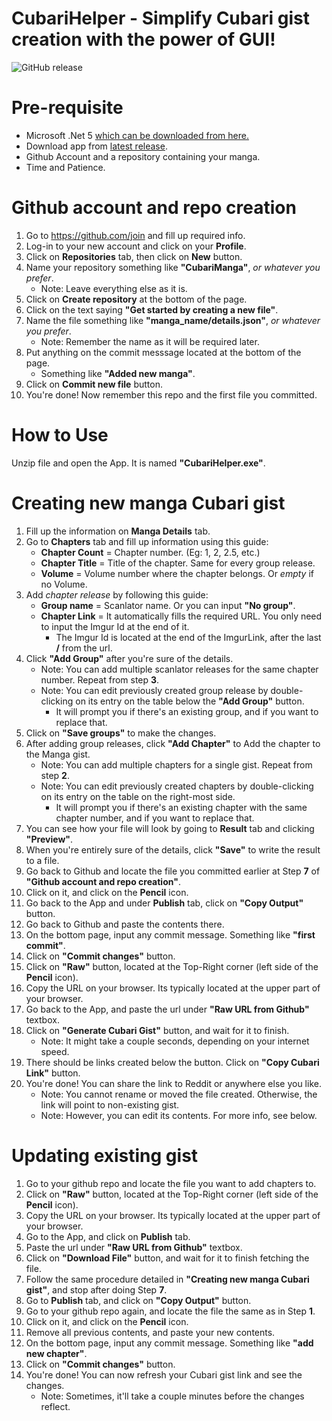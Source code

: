 # CubariHelper - Simplify Cubari gist creation with the power of GUI!

![GitHub release](https://img.shields.io/github/v/release/Jacekun/CubariHelper?sort=semver&style=for-the-badge)

# Pre-requisite

* Microsoft .Net 5 [which can be downloaded from here.](https://dotnet.microsoft.com/download/dotnet/5.0)
* Download app from [latest release](https://github.com/Jacekun/CubariHelper/releases/latest).
* Github Account and a repository containing your manga.
* Time and Patience.

# Github account and repo creation

1. Go to https://github.com/join and fill up required info.
2. Log-in to your new account and click on your **Profile**.
3. Click on **Repositories** tab, then click on **New** button.
4. Name your repository something like **"CubariManga"**, *or whatever you prefer*.
    * Note: Leave everything else as it is.
5. Click on **Create repository** at the bottom of the page.
6. Click on the text saying **"Get started by creating a new file"**.
7. Name the file something like **"manga_name/details.json"**, *or whatever you prefer*.
    * Note: Remember the name as it will be required later.
8. Put anything on the commit messsage located at the bottom of the page.
    * Something like **"Added new manga"**.
9. Click on **Commit new file**  button.
10. You're done! Now remember this repo and the first file you committed.

# How to Use

Unzip file and open the App. It is named **"CubariHelper.exe"**.

# Creating new manga Cubari gist
1. Fill up the information on **Manga Details** tab.
2. Go to **Chapters** tab and fill up information using this guide:
    * **Chapter Count** = Chapter number. (Eg: 1, 2, 2.5, etc.)
    * **Chapter Title** = Title of the chapter. Same for every group release.
    * **Volume** = Volume number where the chapter belongs. Or *empty* if no Volume.
3. Add *chapter release* by following this guide:
    * **Group name** = Scanlator name. Or you can input **"No group"**.
    * **Chapter Link** = It automatically fills the required URL. You only need to input the Imgur Id at the end of it.
      * The Imgur Id is located at the end of the ImgurLink, after the last **/** from the url.
4. Click **"Add Group"** after you're sure of the details.
    * Note: You can add multiple scanlator releases for the same chapter number. Repeat from step **3**.
    * Note: You can edit previously created group release by double-clicking on its entry on the table below the **"Add Group"** button.
      * It will prompt you if there's an existing group, and if you want to replace that.
5. Click on **"Save groups"** to make the changes.
6. After adding group releases, click **"Add Chapter"** to Add the chapter to the Manga gist.
    * Note: You can add multiple chapters for a single gist. Repeat from step **2**.
    * Note: You can edit previously created chapters by double-clicking on its entry on the table on the right-most side.
      * It will prompt you if there's an existing chapter with the same chapter number, and if you want to replace that.
7. You can see how your file will look by going to **Result** tab and clicking **"Preview"**.
8. When you're entirely sure of the details, click **"Save"** to write the result to a file.
9. Go back to Github and locate the file you committed earlier at Step **7** of **"Github account and repo creation"**.
10. Click on it, and click on the **Pencil** icon.
11. Go back to the App and under **Publish** tab, click on **"Copy Output"** button.
12. Go back to Github and paste the contents there.
13. On the bottom page, input any commit message. Something like **"first commit"**.
14. Click on **"Commit changes"** button.
15. Click on **"Raw"** button, located at the Top-Right corner (left side of the **Pencil** icon).
16. Copy the URL on your browser. Its typically located at the upper part of your browser.
17. Go back to the App, and paste the url under **"Raw URL from Github"** textbox.
18. Click on **"Generate Cubari Gist"** button, and wait for it to finish.
    * Note: It might take a couple seconds, depending on your internet speed.
19. There should be links created below the button. Click on **"Copy Cubari Link"** button.
20. You're done! You can share the link to Reddit or anywhere else you like.
    * Note: You cannot rename or moved the file created. Otherwise, the link will point to non-existing gist.
    * Note: However, you can edit its contents. For more info, see below.

# Updating existing gist
1. Go to your github repo and locate the file you want to add chapters to.
2. Click on **"Raw"** button, located at the Top-Right corner (left side of the **Pencil** icon).
3. Copy the URL on your browser. Its typically located at the upper part of your browser.
4. Go to the App, and click on **Publish** tab.
5. Paste the url under **"Raw URL from Github"** textbox.
6. Click on **"Download File"** button, and wait for it to finish fetching the file.
7. Follow the same procedure detailed in **"Creating new manga Cubari gist"**, and stop after doing Step **7**.
8. Go to **Publish** tab, and click on **"Copy Output"** button.
9. Go to your github repo again, and locate the file the same as in Step **1**.
10. Click on it, and click on the **Pencil** icon.
11. Remove all previous contents, and paste your new contents.
12. On the bottom page, input any commit message. Something like **"add new chapter"**.
13. Click on **"Commit changes"** button.
14. You're done! You can now refresh your Cubari gist link and see the changes.
    * Note: Sometimes, it'll take a couple minutes before the changes reflect.
